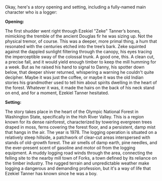 Okay, here's a story opening and setting, including a fully-named main character who is a logger:

**Opening:**

The first shudder went right through Ezekiel "Zeke" Tanner’s bones, mimicking the tremble of the ancient Douglas fir he was sizing up. Not the physical tremor, of course. This was a deeper, more primal thing, a hum that resonated with the centuries etched into the tree’s bark. Zeke squinted against the dappled sunlight filtering through the canopy, his eyes tracing the imperceptible sway of the colossal trunk. A good one, this. A clean cut, a precise fall, and it would yield enough timber to keep the mill humming for a week. But as he raised his hand to signal to Danny, his spotter down below, that deeper shiver returned, whispering a warning he couldn't quite decipher. Maybe it was just the coffee, or maybe it was the old Indian stories his grandmother used to tell him about spirits dwelling in the heart of the forest. Whatever it was, it made the hairs on the back of his neck stand on end, and for a moment, Ezekiel Tanner hesitated.

**Setting:**

The story takes place in the heart of the Olympic National Forest in Washington State, specifically in the Hoh River Valley. This is a region known for its dense rainforest, characterized by towering evergreen trees draped in moss, ferns covering the forest floor, and a persistent, damp mist that hangs in the air. The year is 1978. The logging operation is situated on a relatively steep hillside, a patchwork of clear-cut areas interspersed with stands of old-growth forest. The air smells of damp earth, pine needles, and the ever-present scent of gasoline and motor oil from the logging equipment. A muddy logging road winds through the area, connecting the felling site to the nearby mill town of Forks, a town defined by its reliance on the timber industry. The rugged terrain and unpredictable weather make logging a dangerous and demanding profession, but it's a way of life that Ezekiel Tanner has known since he was a boy.
